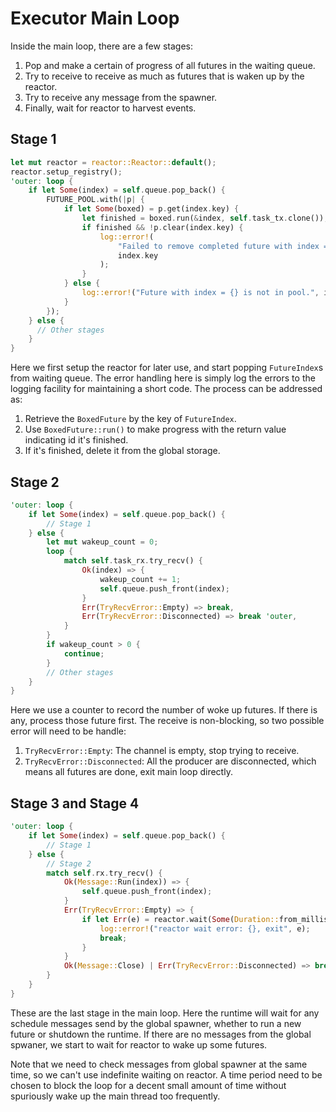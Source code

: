 # Executor Main Loop
Inside the main loop, there are a few stages:
1. Pop and make a certain of progress of all futures in the waiting queue.
2. Try to receive to receive as much as futures that is waken up by the reactor.
3. Try to receive any message from the spawner.
4. Finally, wait for reactor to harvest events.

## Stage 1
```rust
let mut reactor = reactor::Reactor::default();
reactor.setup_registry();
'outer: loop {
    if let Some(index) = self.queue.pop_back() {
        FUTURE_POOL.with(|p| {
            if let Some(boxed) = p.get(index.key) {
                let finished = boxed.run(&index, self.task_tx.clone());
                if finished && !p.clear(index.key) {
                    log::error!(
                        "Failed to remove completed future with index = {} from pool.",
                        index.key
                    );
                }
            } else {
                log::error!("Future with index = {} is not in pool.", index.key);
            }
        });
    } else {
      // Other stages
    }
}
```

Here we first setup the reactor for later use, and start popping `FutureIndex`s from
waiting queue. The error handling here is simply log the errors to the logging facility
for maintaining a short code. The process can be addressed as:
1. Retrieve the `BoxedFuture` by the key of `FutureIndex`.
2. Use `BoxedFuture::run()` to make progress with the return value indicating id it's finished.
3. If it's finished, delete it from the global storage.

## Stage 2
```rust
'outer: loop {
    if let Some(index) = self.queue.pop_back() {
        // Stage 1
    } else {
        let mut wakeup_count = 0;
        loop {
            match self.task_rx.try_recv() {
                Ok(index) => {
                    wakeup_count += 1;
                    self.queue.push_front(index);
                }
                Err(TryRecvError::Empty) => break,
                Err(TryRecvError::Disconnected) => break 'outer,
            }
        }
        if wakeup_count > 0 {
            continue;
        }
        // Other stages
    }
}
```

Here we use a counter to record the number of woke up futures. If there is any,
process those future first. The receive is non-blocking, so two possible error
will need to be handle:
1. `TryRecvError::Empty`: The channel is empty, stop trying to receive.
2. `TryRecvError::Disconnected`: All the producer are disconnected, which means all futures are done, exit main loop directly.

## Stage 3 and Stage 4
```rust
'outer: loop {
    if let Some(index) = self.queue.pop_back() {
        // Stage 1
    } else {
        // Stage 2
        match self.rx.try_recv() {
            Ok(Message::Run(index)) => {
                self.queue.push_front(index);
            }
            Err(TryRecvError::Empty) => {
                if let Err(e) = reactor.wait(Some(Duration::from_millis(50))) {
                    log::error!("reactor wait error: {}, exit", e);
                    break;
                }
            }
            Ok(Message::Close) | Err(TryRecvError::Disconnected) => break,
        }
    }
}
```

These are the last stage in the main loop. Here the runtime will wait for any schedule messages
send by the global spawner, whether to run a new future or shutdown the runtime.
If there are no messages from the global spwaner, we start to wait for reactor to wake up some futures.

Note that we need to check messages from global spawner at the same time, so we can't use indefinite
waiting on reactor. A time period need to be chosen to block the loop for a decent small amount of time
without spuriously wake up the main thread too frequently.
